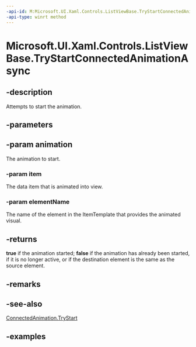 ```yaml
---
-api-id: M:Microsoft.UI.Xaml.Controls.ListViewBase.TryStartConnectedAnimationAsync(Microsoft.UI.Xaml.Media.Animation.ConnectedAnimation,System.Object,System.String)
-api-type: winrt method
---
```


<!-- Method syntax.
public IAsyncOperation<bool> ListViewBase.TryStartConnectedAnimationAsync(ConnectedAnimation animation, Object item, String elementName)
-->

# Microsoft.UI.Xaml.Controls.ListViewBase.TryStartConnectedAnimationAsync

## -description
Attempts to start the animation.

## -parameters
## -param animation
The animation to start.

### -param item
The data item that is animated into view.

### -param elementName
The name of the element in the ItemTemplate that provides the animated visual.

## -returns
**true** if the animation started; **false** if the animation has already been started, if it is no longer active, or if the destination element is the same as the source element.

## -remarks

## -see-also
[ConnectedAnimation.TryStart](../microsoft.ui.xaml.media.animation/connectedanimation_trystart_1808054706.md)

## -examples


